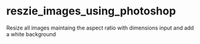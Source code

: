 # reszie_images_using_photoshop
Resize all images maintaing the aspect ratio with dimensions input and add a white background
